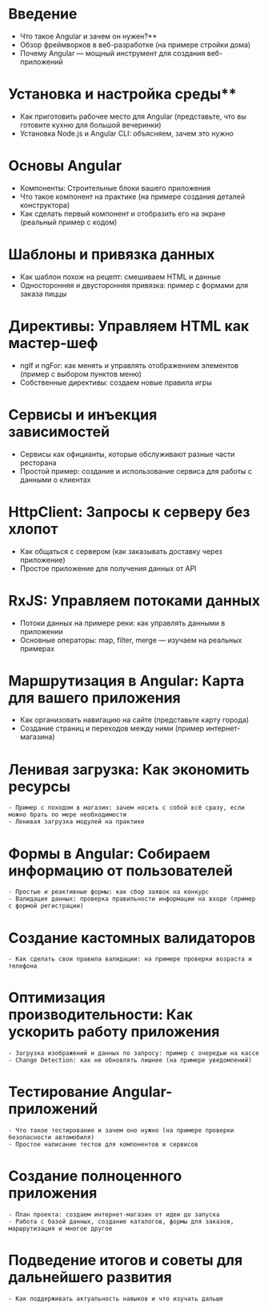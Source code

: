 # Введение
   - Что такое Angular и зачем он нужен?**
   - Обзор фреймворков в веб-разработке (на примере стройки дома)
   - Почему Angular — мощный инструмент для создания веб-приложений

# Установка и настройка среды**
   - Как приготовить рабочее место для Angular (представьте, что вы готовите кухню для большой вечеринки)
   - Установка Node.js и Angular CLI: объясняем, зачем это нужно

# Основы Angular
   - Компоненты: Строительные блоки вашего приложения
   - Что такое компонент на практике (на примере создания деталей конструктора)
   - Как сделать первый компонент и отобразить его на экране (реальный пример с кодом)

# Шаблоны и привязка данных
   - Как шаблон похож на рецепт: смешиваем HTML и данные
   - Односторонняя и двусторонняя привязка: пример с формами для заказа пиццы

# Директивы: Управляем HTML как мастер-шеф
   - ngIf и ngFor: как менять и управлять отображением элементов (пример с выбором пунктов меню)
   - Собственные директивы: создаем новые правила игры

# Сервисы и инъекция зависимостей
   - Сервисы как официанты, которые обслуживают разные части ресторана
   - Простой пример: создание и использование сервиса для работы с данными о клиентах

# HttpClient: Запросы к серверу без хлопот
   - Как общаться с сервером (как заказывать доставку через приложение)
   - Простое приложение для получения данных от API

# RxJS: Управляем потоками данных
   - Потоки данных на примере реки: как управлять данными в приложении
   - Основные операторы: map, filter, merge — изучаем на реальных примерах

# Маршрутизация в Angular: Карта для вашего приложения
   - Как организовать навигацию на сайте (представьте карту города)
   - Создание страниц и переходов между ними (пример интернет-магазина)

# Ленивая загрузка: Как экономить ресурсы
    - Пример с походом в магазин: зачем носить с собой всё сразу, если можно брать по мере необходимости
    - Ленивая загрузка модулей на практике

# Формы в Angular: Собираем информацию от пользователей
    - Простые и реактивные формы: как сбор заявок на конкурс
    - Валидация данных: проверка правильности информации на входе (пример с формой регистрации)

# Создание кастомных валидаторов
    - Как сделать свои правила валидации: на примере проверки возраста и телефона

# Оптимизация производительности: Как ускорить работу приложения
    - Загрузка изображений и данных по запросу: пример с очередью на кассе
    - Change Detection: как не обновлять лишнее (на примере уведомлений)

# Тестирование Angular-приложений
    - Что такое тестирование и зачем оно нужно (на примере проверки безопасности автомобиля)
    - Простое написание тестов для компонентов и сервисов

# Создание полноценного приложения
    - План проекта: создаем интернет-магазин от идеи до запуска
    - Работа с базой данных, создание каталогов, формы для заказов, маршрутизация и многое другое

# Подведение итогов и советы для дальнейшего развития
    - Как поддерживать актуальность навыков и что изучать дальше

